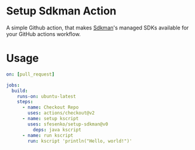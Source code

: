 # Setup Sdkman Action
A simple Github action, that makes [Sdkman](https://sdkman.io)'s managed SDKs available for your GitHub actions workflow.
# Usage

```yml
on: [pull_request]

jobs:
  build:
    runs-on: ubuntu-latest
    steps:
      - name: Checkout Repo
        uses: actions/checkout@v2
      - name: setup kscript
        uses: sfesenko/setup-sdkman@v0
          deps: java kscript
      - name: run kscript
        run: kscript 'println("Hello, world!")'
```
